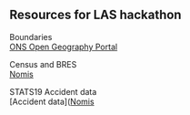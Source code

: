 ## Resources for LAS hackathon

Boundaries  
[ONS Open Geography Portal](https://geoportal.statistics.gov.uk/datasets/westminster-parliamentary-constituencies-december-2017-generalised-clipped-boundaries-in-the-uk?geometry=-58.841%2C45.365%2C53.659%2C63.013)

Census and BRES  
[Nomis](https://www.nomisweb.co.uk/)

STATS19 Accident data  
[Accident data]([Nomis](https://data.gov.uk/dataset/cb7ae6f0-4be6-4935-9277-47e5ce24a11f/road-safety-data)
